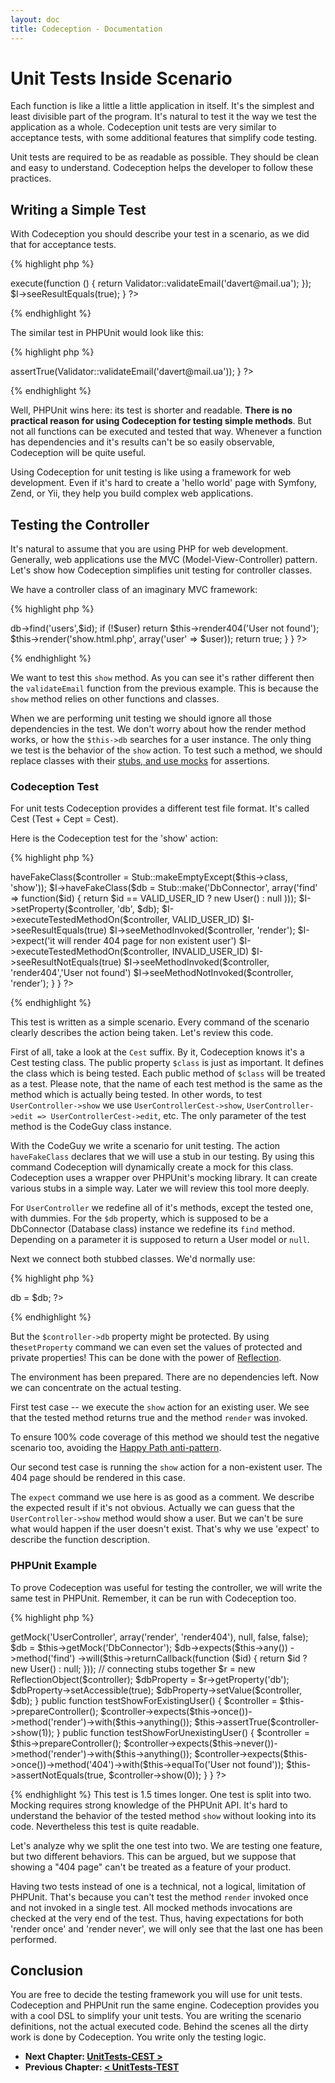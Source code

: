 ```yaml
---
layout: doc
title: Codeception - Documentation
---
```


# Unit Tests Inside Scenario

Each function is like a little a little application in itself. It's the simplest and least divisible part of the program. It's natural to test it the way we test the application as a whole. Codeception unit tests are very similar to acceptance tests, with some additional features that simplify code testing. 

Unit tests are required to be as readable as possible. They should be clean and easy to understand. Codeception helps the developer to follow these practices.

## Writing a Simple Test

With Codeception you should describe your test in a scenario, as we did that for acceptance tests.

{% highlight php %}

<?php

function validateEmail(CodeGuy $I)
{
    $I->execute(function () {
        return Validator::validateEmail('davert@mail.ua');
    });
    $I->seeResultEquals(true);    
}
?>

{% endhighlight %}

The similar test in PHPUnit would look like this:

{% highlight php %}

<?php
public function testValidateEmail()
    $this->assertTrue(Validator::validateEmail('davert@mail.ua'));
}
?>

{% endhighlight %}

Well, PHPUnit wins here: its test is shorter and readable. **There is no practical reason for using Codeception for testing simple methods**. But not all functions can be executed and tested that way. Whenever a function has dependencies and it's results can't be so easily observable, Codeception will be quite useful.

Using Codeception for unit testing is like using a framework for web development. Even if it's hard to create a 'hello world' page with Symfony, Zend, or Yii, they help you build complex web applications.

## Testing the Controller

It's natural to assume that you are using PHP for web development. 
Generally, web applications use the MVC (Model-View-Controller) pattern. 
Let's show how Codeception simplifies unit testing for controller classes.

We have a controller class of an imaginary MVC framework:

{% highlight php %}

<?php
class UserController extends AbtractController {

    public function show($id)
    {
        $user = $this->db->find('users',$id);
        if (!$user) return $this->render404('User not found');
        $this->render('show.html.php', array('user' => $user));
        return true;
    }
}
?>

{% endhighlight %}

We want to test this `show` method. As you can see it's rather different then the `validateEmail` function from the previous example.
This is because the `show` method relies on other functions and classes.

When we are performing unit testing we should ignore all those dependencies in the test. We don't worry about how the render method works, or how the `$this->db` searches for a user instance.
The only thing we test is the behavior of the `show` action.
To test such a method, we should replace classes with their [stubs, and use mocks](http://martinfowler.com/articles/mocksArentStubs.html#TheDifferenceBetweenMocksAndStubs) for assertions.

### Codeception Test

For unit tests Codeception provides a different test file format. It's called Cest (Test + Cept = Cest).

Here is the Codeception test for the 'show' action:

{% highlight php %}

<?php
use Codeception\Util\Stub as Stub;

const VALID_USER_ID = 1;
const INVALID_USER_ID = 0;

class UserControllerCest {
    public $class = 'UserController';


    public function show(CodeGuy $I) {
        // prepare environment
        $I->haveFakeClass($controller = Stub::makeEmptyExcept($this->class, 'show'));
        $I->haveFakeClass($db = Stub::make('DbConnector', array('find' => function($id) { return $id == VALID_USER_ID ? new User() : null )));
        $I->setProperty($controller, 'db', $db);

        $I->executeTestedMethodOn($controller, VALID_USER_ID)
        $I->seeResultEquals(true)
        $I->seeMethodInvoked($controller, 'render');

        $I->expect('it will render 404 page for non existent user')
        $I->executeTestedMethodOn($controller, INVALID_USER_ID)
        $I->seeResultNotEquals(true)
        $I->seeMethodInvoked($controller, 'render404','User not found')
        $I->seeMethodNotInvoked($controller, 'render');
    }
}
?>

{% endhighlight %}

This test is written as a simple scenario. Every command of the scenario clearly describes the action being taken. Let's review this code.

First of all, take a look at the `Cest` suffix. By it, Codeception knows it's a Cest testing class. The public property `$class` is just as important. It defines the class which is being tested. Each public method of `$class` will be treated as a test. Please note, that the name of each test method is the same as the method which is actually being tested. In other words, to test `UserController->show` we use `UserControllerCest->show`, `UserController->edit => UserControllerCest->edit`, etc. The only parameter of the test method is the CodeGuy class instance. 

With the CodeGuy we write a scenario for unit testing. The action `haveFakeClass` declares that we will use a stub in our testing. By using this command Codeception will dynamically create a mock for this class.
Codeception uses a wrapper over PHPUnit's mocking library. It can create various stubs in a simple way. Later we will review this tool more deeply.

For `UserController` we redefine all of it's methods, except the tested one, with dummies.
For the `$db` property, which is supposed to be a DbConnector (Database class) instance we redefine its `find` method. Depending on a parameter it is supposed to return a User model or `null`.

Next we connect both stubbed classes. We'd normally use:

{% highlight php %}

<?php
    $controller->db = $db;
?>

{% endhighlight %}

But the `$controller->db` property might be protected. By using the`setProperty` command we can even set the values of protected and private properties! This can be done with the power of [Reflection](http://php.net/manual/en/book.reflection.php).

The environment has been prepared. There are no dependencies left. Now we can concentrate on the actual testing. 

First test case -- we execute the `show` action for an existing user.
We see that the tested method returns true and the method `render` was invoked.

To ensure 100% code coverage of this method we should test the negative scenario too, avoiding the [Happy Path anti-pattern](http://www.ibm.com/developerworks/opensource/library/os-junit/).

Our second test case is running the `show` action for a non-existent user. The 404 page should be rendered in this case.

The `expect` command we use here is as good as a comment. We describe the expected result if it's not obvious. Actually we can guess that the `UserController->show` method would show a user. But we can't be sure what would happen if the user doesn't exist.
That's why we use 'expect' to describe the function description. 

### PHPUnit Example

To prove Codeception was useful for testing the controller, we will write the same test in PHPUnit. 
Remember, it can be run with Codeception too.

{% highlight php %}

<?php

class UserControllerTest extends PHPUnit_Framework_TestCase
{
    protected function prepareController()
    {
        $controller = $this->getMock('UserController', array('render', 'render404'), null, false, false);
        $db = $this->getMock('DbConnector');
        $db->expects($this->any())
            ->method('find')
            ->will($this->returnCallback(function ($id) { return $id ? new User() : null; }));

        // connecting stubs together
        $r = new ReflectionObject($controller);
        $dbProperty = $r->getProperty('db');
        $dbProperty->setAccessible(true);
        $dbProperty->setValue($controller, $db);
    }

    public function testShowForExistingUser()
    {
        $controller = $this->prepareController();
        $controller->expects($this->once())->method('render')->with($this->anything());
        $this->assertTrue($controller->show(1));
    }

    public function testShowForUnexistingUser()
    {
        $controller = $this->prepareController();
        $controller->expects($this->never())->method('render')->with($this->anything());
        $controller->expects($this->once())->method('404')->with($this->equalTo('User not found'));
        $this->assertNotEquals(true, $controller->show(0));
    }
}
?>

{% endhighlight %}
This test is 1.5 times longer. One test is split into two. Mocking requires strong knowledge of the PHPUnit API. It's hard to understand the behavior of the tested method `show` without looking into its code.
Nevertheless this test is quite readable. 

Let's analyze why we split the one test into two.
We are testing one feature, but two different behaviors. This can be argued, but we suppose that showing a "404 page" can't be treated as a feature of your product.

Having two tests instead of one is a technical, not a logical, limitation of PHPUnit. 
That's because you can't test the method `render` invoked once and not invoked in a single test. All mocked methods invocations are checked at the very end of the test. Thus, having expectations for both 'render once' and 'render never', we will only see that the last one has been performed. 

## Conclusion

You are free to decide the testing framework you will use for unit tests. Codeception and PHPUnit run the same engine.
Codeception provides you with a cool DSL to simplify your unit tests. You are writing the scenario definitions, not the actual executed code. Behind the scenes all the dirty work is done by Codeception. You write only the testing logic.



* **Next Chapter: [UnitTests-CEST >](/docs/08-UnitTests-CEST)**
* **Previous Chapter: [< UnitTests-TEST](/docs/06-UnitTests-TEST)**